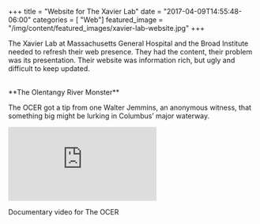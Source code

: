 +++
title = "Website for The Xavier Lab"
date = "2017-04-09T14:55:48-06:00"
categories = [ "Web"]
featured_image = "/img/content/featured_images/xavier-lab-website.jpg"
+++

 The Xavier Lab at Massachusetts General Hospital and the Broad Institute needed to refresh their web presence. They had the content, their problem was its presentation. Their website was information rich, but ugly and difficult to keep updated.

<!--more-->

<br />
**The Olentangy River Monster**

The OCER got a tip from one Walter Jemmins, an anonymous witness, that something big might be lurking in Columbus’ major waterway.

<div class="post-media">
<div class="embed-container"><iframe src="https://www.youtube.com/embed/zk4n6aXWTmM" frameborder="0" allowfullscreen></iframe></div>
        <p class="post-media-description">Documentary video for The OCER</p>
</div>